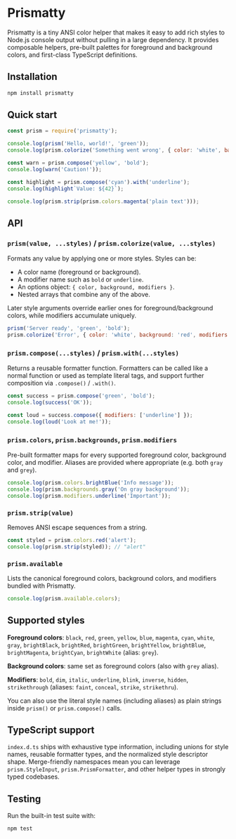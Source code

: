# Prismatty

Prismatty is a tiny ANSI color helper that makes it easy to add rich styles to Node.js console output without pulling in a large dependency. It provides composable helpers, pre-built palettes for foreground and background colors, and first-class TypeScript definitions.

## Installation

```bash
npm install prismatty
```

## Quick start

```js
const prism = require('prismatty');

console.log(prism('Hello, world!', 'green'));
console.log(prism.colorize('Something went wrong', { color: 'white', background: 'red', modifiers: 'bold' }));

const warn = prism.compose('yellow', 'bold');
console.log(warn('Caution!'));

const highlight = prism.compose('cyan').with('underline');
console.log(highlight`Value: ${42}`);

console.log(prism.strip(prism.colors.magenta('plain text')));
```

## API

### `prism(value, ...styles)` / `prism.colorize(value, ...styles)`

Formats any value by applying one or more styles. Styles can be:

- A color name (foreground or background).
- A modifier name such as `bold` or `underline`.
- An options object: `{ color, background, modifiers }`.
- Nested arrays that combine any of the above.

Later style arguments override earlier ones for foreground/background colors, while modifiers accumulate uniquely.

```js
prism('Server ready', 'green', 'bold');
prism.colorize('Error', { color: 'white', background: 'red', modifiers: ['bold', 'underline'] });
```

### `prism.compose(...styles)` / `prism.with(...styles)`

Returns a reusable formatter function. Formatters can be called like a normal function or used as template literal tags, and support further composition via `.compose()` / `.with()`.

```js
const success = prism.compose('green', 'bold');
console.log(success('OK'));

const loud = success.compose({ modifiers: ['underline'] });
console.log(loud('Look at me!'));
```

### `prism.colors`, `prism.backgrounds`, `prism.modifiers`

Pre-built formatter maps for every supported foreground color, background color, and modifier. Aliases are provided where appropriate (e.g. both `gray` and `grey`).

```js
console.log(prism.colors.brightBlue('Info message'));
console.log(prism.backgrounds.gray('On gray background'));
console.log(prism.modifiers.underline('Important'));  
```

### `prism.strip(value)`

Removes ANSI escape sequences from a string.

```js
const styled = prism.colors.red('alert');
console.log(prism.strip(styled)); // "alert"
```

### `prism.available`

Lists the canonical foreground colors, background colors, and modifiers bundled with Prismatty.

```js
console.log(prism.available.colors);
```

## Supported styles

**Foreground colors**: `black`, `red`, `green`, `yellow`, `blue`, `magenta`, `cyan`, `white`, `gray`, `brightBlack`, `brightRed`, `brightGreen`, `brightYellow`, `brightBlue`, `brightMagenta`, `brightCyan`, `brightWhite` (alias: `grey`).

**Background colors**: same set as foreground colors (also with `grey` alias).

**Modifiers**: `bold`, `dim`, `italic`, `underline`, `blink`, `inverse`, `hidden`, `strikethrough` (aliases: `faint`, `conceal`, `strike`, `strikethru`).

You can also use the literal style names (including aliases) as plain strings inside `prism()` or `prism.compose()` calls.

## TypeScript support

`index.d.ts` ships with exhaustive type information, including unions for style names, reusable formatter types, and the normalized style descriptor shape. Merge-friendly namespaces mean you can leverage `prism.StyleInput`, `prism.PrismFormatter`, and other helper types in strongly typed codebases.

## Testing

Run the built-in test suite with:

```bash
npm test
```
